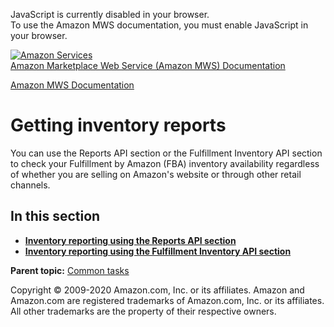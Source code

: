 <div id="MWSDX_noscript">

JavaScript is currently disabled in your browser.  
To use the Amazon MWS documentation, you must enable JavaScript in your
browser.

</div>

<div id="MWSDX_divtop">

[![Amazon
Services](https://images-na.ssl-images-amazon.com/images/G/08/mwsportal/fr_FR/amazonservices.gif "Amazon Services")](http://services.amazon.fr)  
<span id="MWSDX_titlebar">[Amazon Marketplace Web Service (Amazon MWS)
Documentation](https://developer.amazonservices.fr/gp/mws/docs.html)</span>

</div>

<div id="MWSDX_divbottom">

<div id="MWSDX_divleft">

<div id="MWSDX_toc">

</div>

</div>

<div id="MWSDX_divright">

<div id="MWSDX_content">

<span id="MWSDX_breadcrumbs">[Amazon MWS
Documentation](https://developer.amazonservices.fr/gp/mws/docs.html)</span>

Getting inventory reports
=========================

<div class="body conbody">

You can use the <span class="ph">Reports API section</span> or the <span
class="ph">Fulfillment Inventory API section</span> to check your <span
class="ph">Fulfillment by Amazon (FBA)</span> inventory availability
regardless of whether you are selling on Amazon's website or through
other retail channels.

</div>

<div class="related-links">

In this section
---------------

-   **[Inventory reporting using the Reports API
    section](../fba_guide/FBAGuide_InvReportingUsingRepAPI.md)**  
-   **[Inventory reporting using the Fulfillment Inventory API
    section](../fba_guide/FBAGuide_InvReportingUsingInvAPI.md)**  

<div class="familylinks">

<div class="parentlink">

**Parent topic:**
<a href="../fba_guide/FBAGuide_CommonTasks.md" class="link">Common tasks</a>

</div>

</div>

</div>

<div id="MWSDX_footer">

Copyright © 2009-2020 Amazon.com, Inc. or its affiliates. Amazon and
Amazon.com are registered trademarks of Amazon.com, Inc. or its
affiliates. All other trademarks are the property of their respective
owners.

</div>

</div>

</div>

<div style="clear: both;">

</div>

</div>
